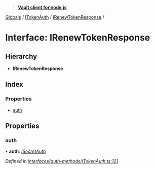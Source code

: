 > **[Vault client for node.js](../README.md)**

[Globals](../globals.md) / [ITokenAuth](../modules/itokenauth.md) / [IRenewTokenResponse](itokenauth.irenewtokenresponse.md) /

# Interface: IRenewTokenResponse

## Hierarchy

* **IRenewTokenResponse**

## Index

### Properties

* [auth](itokenauth.irenewtokenresponse.md#auth)

## Properties

###  auth

• **auth**: *[ISecretAuth](isecretauth.md)*

*Defined in [interfaces/auth-methods/ITokenAuth.ts:121](https://github.com/theogravity/vault-tacular/blob/c9897f3/src/interfaces/auth-methods/ITokenAuth.ts#L121)*